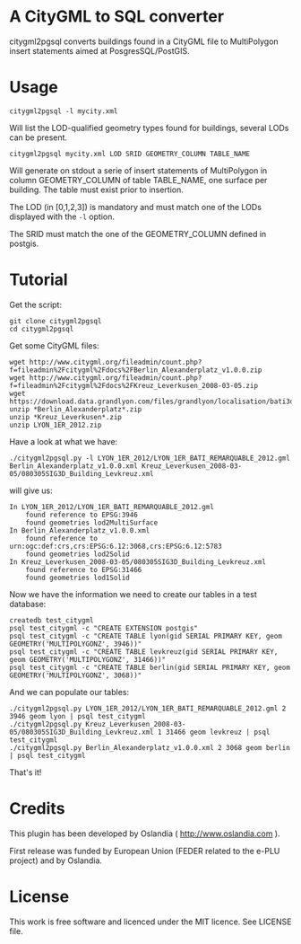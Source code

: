 A CityGML to SQL converter
==========================

citygml2pgsql converts buildings found in a CityGML file to MultiPolygon insert statements aimed at PosgresSQL/PostGIS.

Usage
======

```
citygml2pgsql -l mycity.xml
```

Will list the LOD-qualified geometry types found for buildings, several LODs can be present.

```
citygml2pgsql mycity.xml LOD SRID GEOMETRY_COLUMN TABLE_NAME
```

Will generate on stdout a serie of insert statements of MultiPolygon in column GEOMETRY_COLUMN of table TABLE_NAME, one surface per building. The table must exist prior to insertion.

The LOD (in [0,1,2,3]) is mandatory and must match one of the LODs displayed with the ```-l``` option.

The SRID must match the one of the GEOMETRY_COLUMN defined in postgis.

Tutorial
========

Get the script:
```
git clone citygml2pgsql
cd citygml2pgsql
```

Get some CityGML files:
```
wget http://www.citygml.org/fileadmin/count.php?f=fileadmin%2Fcitygml%2Fdocs%2FBerlin_Alexanderplatz_v1.0.0.zip
wget http://www.citygml.org/fileadmin/count.php?f=fileadmin%2Fcitygml%2Fdocs%2FKreuz_Leverkusen_2008-03-05.zip
wget https://download.data.grandlyon.com/files/grandlyon/localisation/bati3d/LYON_1ER_2012.zip
unzip *Berlin_Alexanderplatz*.zip
unzip *Kreuz_Leverkusen*.zip
unzip LYON_1ER_2012.zip
```

Have a look at what we have:
```
./citygml2pgsql.py -l LYON_1ER_2012/LYON_1ER_BATI_REMARQUABLE_2012.gml Berlin_Alexanderplatz_v1.0.0.xml Kreuz_Leverkusen_2008-03-05/080305SIG3D_Building_Levkreuz.xml
```

will give us:
```
In LYON_1ER_2012/LYON_1ER_BATI_REMARQUABLE_2012.gml
    found reference to EPSG:3946
    found geometries lod2MultiSurface
In Berlin_Alexanderplatz_v1.0.0.xml
    found reference to urn:ogc:def:crs,crs:EPSG:6.12:3068,crs:EPSG:6.12:5783
    found geometries lod2Solid
In Kreuz_Leverkusen_2008-03-05/080305SIG3D_Building_Levkreuz.xml
    found reference to EPSG:31466
    found geometries lod1Solid
```

Now we have the information we need to create our tables in a test database:
```
createdb test_citygml
psql test_citygml -c "CREATE EXTENSION postgis"
psql test_citygml -c "CREATE TABLE lyon(gid SERIAL PRIMARY KEY, geom GEOMETRY('MULTIPOLYGONZ', 3946))"
psql test_citygml -c "CREATE TABLE levkreuz(gid SERIAL PRIMARY KEY, geom GEOMETRY('MULTIPOLYGONZ', 31466))"
psql test_citygml -c "CREATE TABLE berlin(gid SERIAL PRIMARY KEY, geom GEOMETRY('MULTIPOLYGONZ', 3068))"
```

And we can populate our tables:
```
./citygml2pgsql.py LYON_1ER_2012/LYON_1ER_BATI_REMARQUABLE_2012.gml 2 3946 geom lyon | psql test_citygml
./citygml2pgsql.py Kreuz_Leverkusen_2008-03-05/080305SIG3D_Building_Levkreuz.xml 1 31466 geom levkreuz | psql test_citygml
./citygml2pgsql.py Berlin_Alexanderplatz_v1.0.0.xml 2 3068 geom berlin | psql test_citygml

```

That's it!


Credits
=======

This plugin has been developed by Oslandia ( http://www.oslandia.com ).

First release was funded by European Union (FEDER related to the e-PLU project) and by Oslandia.

License
=======

This work is free software and licenced under the MIT licence.
See LICENSE file.



